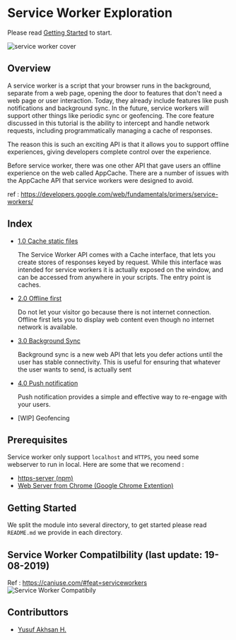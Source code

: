 # Service Worker Exploration
Please read [Getting Started](#getting-started) to start.

![service worker cover](https://philna.sh/images/service-worker.png)

## Overview

A service worker is a script that your browser runs in the background, separate from a web page, opening the door to features that don't need a web page or user interaction. Today, they already include features like push notifications and background sync. In the future, service workers will support other things like periodic sync or geofencing. The core feature discussed in this tutorial is the ability to intercept and handle network requests, including programmatically managing a cache of responses.

The reason this is such an exciting API is that it allows you to support offline experiences, giving developers complete control over the experience.

Before service worker, there was one other API that gave users an offline experience on the web called AppCache. There are a number of issues with the AppCache API that service workers were designed to avoid.

ref : https://developers.google.com/web/fundamentals/primers/service-workers/

## Index 
* [1.0 Cache static files](1.0.cache-static-files)
  
  The Service Worker API comes with a Cache interface, that lets you create stores of responses keyed by request. While this interface was intended for service workers it is actually exposed on the window, and can be accessed from anywhere in your scripts. The entry point is caches.
  
* [2.0 Offline first](2.0.offline-first)

  Do not let your visitor go because there is not internet connection. Offline first lets you to display web content even though no internet network is available.

* [3.0 Background Sync](3.0.background-sync)

  Background sync is a new web API that lets you defer actions until the user has stable connectivity. This is useful for ensuring that whatever the user wants to send, is actually sent

* [4.0 Push notification](4.0.push-notifications)

  Push notification provides a simple and effective way to re-engage with your users. 

* [WIP] Geofencing

## Prerequisites
Service worker only support `localhost` and `HTTPS`, you need some webserver to run in local. Here are some that we recomend :
* [https-server (npm)](https://www.npmjs.com/package/http-server)
* [Web Server from Chrome (Google Chrome Extention)](https://chrome.google.com/webstore/detail/web-server-for-chrome/ofhbbkphhbklhfoeikjpcbhemlocgigb?hl=en)

## Getting Started
We split the module into several directory, to get started please read `README.md` we provide in each directory.

## Service Worker Compatilbility (last update: 19-08-2019)
Ref : https://caniuse.com/#feat=serviceworkers
![Service Worker Compatibily](https://res.cloudinary.com/dhjkktmal/image/upload/v1566198365/github/Screenshot_from_2019-08-19_14-05-29.png)

## Contributtors
* [Yusuf Akhsan H.](https://twitter.com/xyussanx)
